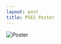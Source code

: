 ```yaml
---
layout: post
title: PSE2 Poster
---
```


![Poster](HeiningaVE.github.io/img/PSE2_poster.png)
      
